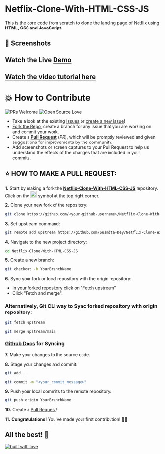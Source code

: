 # Netflix-Clone-With-HTML-CSS-JS
This is the core code from scratch to clone the landing page of Netflix using **HTML, CSS and JavaScript.**

## 📸 Screenshots


## Watch the Live [Demo](https://susmita-dey.github.io/Netflix-Clone-With-HTML-CSS-JS/)


## [Watch the video tutorial here](https://youtu.be/wpH0VR0hYTU)


# 💥 How to Contribute

[![PRs Welcome](https://img.shields.io/badge/PRs-welcome-brightgreen.svg?style=flat-square)](https://github.com/Susmita-Dey/Netflix-Clone-With-HTML-CSS-JS/pulls)
[![Open Source Love](https://badges.frapsoft.com/os/v1/open-source.png?v=103)](https://github.com/ellerbrock/open-source-badges/)

- Take a look at the existing [Issues](https://github.com/Susmita-Dey/Netflix-Clone-With-HTML-CSS-JS/issues) or [create a new issue](https://github.com/Susmita-Dey/Netflix-Clone-With-HTML-CSS-JS/issues/new/choose)!
- [Fork the Repo](https://github.com/Susmita-Dey/Netflix-Clone-With-HTML-CSS-JS/fork), create a branch for any issue that you are working on and commit your work.
- Create a **[Pull Request](https://github.com/Susmita-Dey/Netflix-Clone-With-HTML-CSS-JS/compare)** (_PR_), which will be promptly reviewed and given suggestions for improvements by the community.
- Add screenshots or screen captures to your Pull Request to help us understand the effects of the changes that are included in your commits.

## ⭐ HOW TO MAKE A PULL REQUEST:

**1.** Start by making a fork the [**Netflix-Clone-With-HTML-CSS-JS**](https://github.com/Susmita-Dey/Netflix-Clone-With-HTML-CSS-JS) repository. Click on the <a href="https://github.com/Susmita-Dey/Netflix-Clone-With-HTML-CSS-JS/fork"><img src="https://i.imgur.com/G4z1kEe.png" height="21" width="21"></a> symbol at the top right corner.

**2.** Clone your new fork of the repository:

```bash
git clone https://github.com/<your-github-username>/Netflix-Clone-With-HTML-CSS-JS
```

**3.** Set upstream command:

```bash
git remote add upstream https://github.com/Susmita-Dey/Netflix-Clone-With-HTML-CSS-JS.git
```

**4.** Navigate to the new project directory:

```bash
cd Netflix-Clone-With-HTML-CSS-JS
```

**5.** Create a new branch:

```bash
git checkout -b YourBranchName
```

**6.** Sync your fork or local repository with the origin repository:

- In your forked repository click on "Fetch upstream"
- Click "Fetch and merge".

### Alternatively, Git CLI way to Sync forked repository with origin repository:

```bash
git fetch upstream
```

```bash
git merge upstream/main
```

### [Github Docs](https://docs.github.com/en/github/collaborating-with-pull-requests/addressing-merge-conflicts/resolving-a-merge-conflict-on-github) for Syncing

**7.** Make your changes to the source code.

**8.** Stage your changes and commit:

```bash
git add .
```

```bash
git commit -m "<your_commit_message>"
```

**9.** Push your local commits to the remote repository:

```bash
git push origin YourBranchName
```

**10.** Create a [Pull Request](https://help.github.com/en/github/collaborating-with-issues-and-pull-requests/creating-a-pull-request)!

**11.** **Congratulations!** You've made your first contribution! 🙌🏼



## All the best! 🥇

<p align="center">

[![built with love](https://forthebadge.com/images/badges/built-with-love.svg)](https://github.com/unnati914/Care4ther-)

</p>
